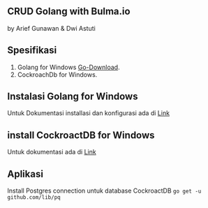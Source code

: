 ## CRUD Golang with Bulma.io

by Arief Gunawan & Dwi Astuti

## Spesifikasi 
1. Golang for Windows [Go-Download](https://golang.org/dl/). 
2. CockroachDb for Windows. 
   
## Instalasi Golang for Windows
Untuk Dokumentasi installasi dan konfigurasi ada di [Link](https://github.com/ariefdjodjo/Golang_CRUD/tree/master/Installasi-Go)

## install CockroactDB for Windows
Untuk dokumentasi ada di [Link](https://github.com/ariefdjodjo/Golang_CRUD/tree/master/Installasi-CockroatDB)

## Aplikasi
Install Postgres connection untuk database CockroactDB ``go get -u github.com/lib/pq``